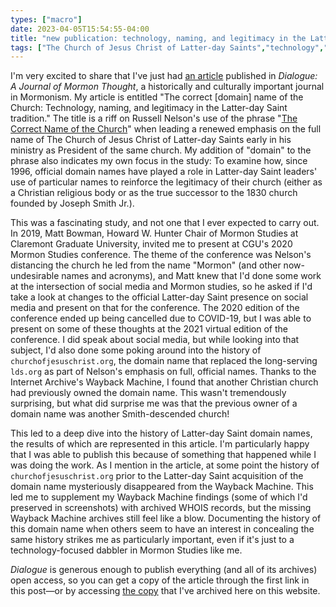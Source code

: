 ```yaml
---
types: ["macro"]
date: 2023-04-05T15:54:55-04:00
title: "new publication: technology, naming, and legitimacy in the Latter-day Saint tradition"
tags: ["The Church of Jesus Christ of Latter-day Saints","technology","Dialogue journal","digital religion","Matt Bowman","Mormon Studies","COVID-19","WHOIS","Internet Archive","Wayback Machine","publications"]
---
```

I'm very excited to share that I've just had [an article](https://www.dialoguejournal.com/articles/the-correct-domain-name-of-the-church-technology-naming-and-legitimacy-in-the-latter-day-saint-tradition/#pdf-wrap) published in *Dialogue: A Journal of Mormon Thought*, a historically and culturally important journal in Mormonism. My article is entitled "The correct [domain] name of the Church: Technology, naming, and legitimacy in the Latter-day Saint tradition." The title is a riff on Russell Nelson's use of the phrase "[The Correct Name of the Church](https://www.churchofjesuschrist.org/study/general-conference/2018/10/the-correct-name-of-the-church?lang=eng)" when leading a renewed emphasis on the full name of The Church of Jesus Christ of Latter-day Saints early in his ministry as President of the same church. My addition of "domain" to the phrase also indicates my own focus in the study: To examine how, since 1996, official domain names have played a role in Latter-day Saint leaders' use of particular names to reinforce the legitimacy of their church (either as a Christian religious body or as the true successor to the 1830 church founded by Joseph Smith Jr.). 

This was a fascinating study, and not one that I ever expected to carry out. In 2019, Matt Bowman, Howard W. Hunter Chair of Mormon Studies at Claremont Graduate University, invited me to present at CGU's 2020 Mormon Studies conference. The theme of the conference was Nelson's distancing the church he led from the name "Mormon" (and other now-undesirable names and acronyms), and Matt knew that I'd done some work at the intersection of social media and Mormon studies, so he asked if I'd take a look at changes to the official Latter-day Saint presence on social media and present on that for the conference. The 2020 edition of the conference ended up being cancelled due to COVID-19, but I was able to present on some of these thoughts at the 2021 virtual edition of the conference. I did speak about social media, but while looking into that subject, I'd also done some poking around into the history of `churchofjesuschrist.org`, the domain name that replaced the long-serving `lds.org` as part of Nelson's emphasis on full, official names. Thanks to the Internet Archive's Wayback Machine, I found that another Christian church had previously owned the domain name. This wasn't tremendously surprising, but what did surprise me was that the previous owner of a domain name was another Smith-descended church!

This led to a deep dive into the history of Latter-day Saint domain names, the results of which are represented in this article. I'm particularly happy that I was able to publish this because of something that happened while I was doing the work. As I mention in the article, at some point the history of `churchofjesuschrist.org` prior to the Latter-day Saint acquisition of the domain name mysteriously disappeared from the Wayback Machine. This led me to supplement my Wayback Machine findings (some of which I'd preserved in screenshots) with archived WHOIS records, but the missing Wayback Machine archives still feel like a blow. Documenting the history of this domain name when others seem to have an interest in concealing the same history strikes me as particularly important, even if it's just to a technology-focused dabbler in Mormon Studies like me. 

*Dialogue* is generous enough to publish everything (and all of its archives) open access, so you can get a copy of the article through the first link in this post—or by accessing [the copy](https://spencergreenhalgh.com/Greenhalgh_2023_Correct_Domain_Name.pdf) that I've archived here on this website. 
